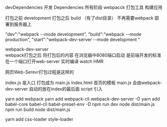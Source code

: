 
devDependencies 开发
Dependencies 所有阶段
webpacck 打包工具 构建应用


打包之前 development
打包之后 build （有了dist目录） 不再需要webpack 部署到服务器上

   "dev":"webpack --mode development",
    "build":"webpack --mode production",
    "start":"webpack-dev-server --mode development "

webpack-dev-server  
webpack打包之后 将打包后的内容 在浏览器中8080端口启动 是前端开发的标准 
在一个端口打开web-server
实时编译 watch HMR 

网页Web-Serevr打包过程是这样的

index.js 是入口  打包成为 main.js
index.html 首页的模板 main.js 会由webpack-dev-server 自动的放在index的最后面 script 引入


yarn add webpack
yarn add webpack-cli webpack-dev-server -D
yarn add babel-core babel-cli babel-preset-env -D
 npm run dev
 node dist/main.js
 npm run build
 node dist/main.js

 yarn add css-loader style-loader